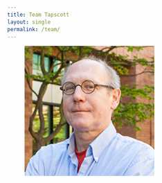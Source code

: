```yaml
---
title: Team Tapscott
layout: single
permalink: /team/
---
```



<figure class="half">
  <img src="../assets/images/stephen-tapscott.png" width="300" height="300">
</figure>


